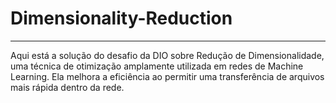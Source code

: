 ﻿# Dimensionality-Reduction
<hr>
Aqui está a solução do desafio da DIO sobre Redução de Dimensionalidade, uma técnica de otimização amplamente utilizada em redes de Machine Learning. Ela melhora a eficiência ao permitir uma transferência de arquivos mais rápida dentro da rede.
